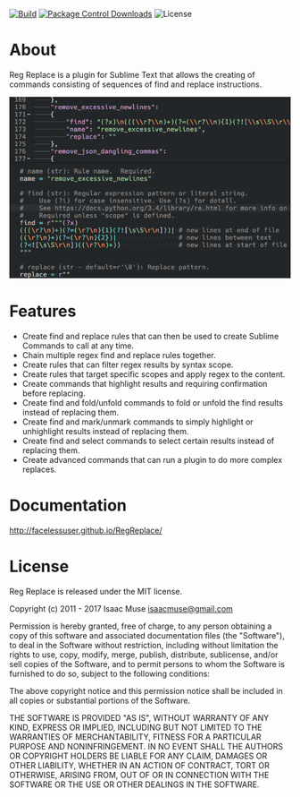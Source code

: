 [![Build][github-ci-image]][github-ci-link]
[![Package Control Downloads][pc-image]][pc-link]
![License][license-image]
# About

Reg Replace is a plugin for Sublime Text that allows the creating of commands consisting of sequences of find and replace instructions.

![edit panel](docs/src/markdown/imgs/edit_panel.png)

# Features

- Create find and replace rules that can then be used to create Sublime Commands to call at any time.
- Chain multiple regex find and replace rules together.
- Create rules that can filter regex results by syntax scope.
- Create rules that target specific scopes and apply regex to the content.
- Create commands that highlight results and requiring confirmation before replacing.
- Create find and fold/unfold commands to fold or unfold the find results instead of replacing them.
- Create find and mark/unmark commands to simply highlight or unhighlight results instead of replacing them.
- Create find and select commands to select certain results instead of replacing them.
- Create advanced commands that can run a plugin to do more complex replaces.

# Documentation

http://facelessuser.github.io/RegReplace/

# License

Reg Replace is released under the MIT license.

Copyright (c) 2011 - 2017 Isaac Muse <isaacmuse@gmail.com>

Permission is hereby granted, free of charge, to any person obtaining a copy of this software and associated documentation files (the "Software"), to deal in the Software without restriction, including without limitation the rights to use, copy, modify, merge, publish, distribute, sublicense, and/or sell copies of the Software, and to permit persons to whom the Software is furnished to do so, subject to the following conditions:

The above copyright notice and this permission notice shall be included in all copies or substantial portions of the Software.

THE SOFTWARE IS PROVIDED "AS IS", WITHOUT WARRANTY OF ANY KIND, EXPRESS OR IMPLIED, INCLUDING BUT NOT LIMITED TO THE WARRANTIES OF MERCHANTABILITY, FITNESS FOR A PARTICULAR PURPOSE AND NONINFRINGEMENT. IN NO EVENT SHALL THE AUTHORS OR COPYRIGHT HOLDERS BE LIABLE FOR ANY CLAIM, DAMAGES OR OTHER LIABILITY, WHETHER IN AN ACTION OF CONTRACT, TORT OR OTHERWISE, ARISING FROM, OUT OF OR IN CONNECTION WITH THE SOFTWARE OR THE USE OR OTHER DEALINGS IN THE SOFTWARE.

[github-ci-image]: https://github.com/facelessuser/RegReplace/workflows/build/badge.svg
[github-ci-link]: https://github.com/facelessuser/RegReplace/actions?workflow=build
[pc-image]: https://img.shields.io/packagecontrol/dt/RegReplace.svg?logo=sublime%20text&logoColor=cccccc
[pc-link]: https://packagecontrol.io/packages/RegReplace
[license-image]: https://img.shields.io/badge/license-MIT-blue.svg

